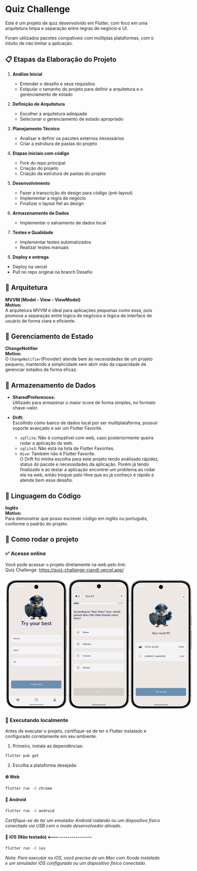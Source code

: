 # Quiz Challenge

Este é um projeto de quiz desenvolvido em Flutter, com foco em uma arquitetura limpa e separação entre regras de negócio e UI.

Foram utilizados pacotes compatíveis com múltiplas plataformas, com o intuito de não limitar a aplicação. 


## 📋 Etapas da Elaboração do Projeto

1. **Análise Inicial**
   - Entender o desafio e seus requisitos
   - Estipular o tamanho do projeto para definir a arquitetura e o gerenciamento de estado

2. **Definição de Arquitetura**
   - Escolher a arquitetura adequada
   - Selecionar o gerenciamento de estado apropriado

3. **Planejamento Técnico**
   - Analisar e definir os pacotes externos necessários
   - Criar a estrutura de pastas do projeto

4. **Etapas iniciais com código**
   - Fork do repo principal
   - Criação do projeto
   - Criação da estrutura de pastas do projeto

5. **Desenvolvimento**
   - Fazer a transcrição do design para código (pré-layout)
   - Implementar a regra de negócio
   - Finalizar o layout fiel ao design

6. **Armazenamento de Dados**
   - Implementar o salvamento de dados local

7. **Testes e Qualidade**
   - Implementar testes automatizados
   - Realizar testes manuais
   
8. **Deploy e entrega**
  - Deploy na vercel
  - Pull no repo original na branch Desafio


## 📐 Arquitetura

**MVVM (Model - View - ViewModel)**  
**Motivo:**  
A arquitetura MVVM é ideal para aplicações pequenas como essa, pois promove a separação entre lógica de negócios e lógica de interface de usuário de forma clara e eficiente.  


## 🔄 Gerenciamento de Estado

**ChangeNotifier**  
**Motivo:**  
O `ChangeNotifier`(Provider) atende bem às necessidades de um projeto pequeno, mantendo a simplicidade sem abrir mão da capacidade de gerenciar estados de forma eficaz.


## 💾 Armazenamento de Dados

- **SharedPreferences:**  
  Utilizado para armazenar o maior score de forma simples, no formato chave-valor.

- **Drift:**  
  Escolhido como banco de dados local por ser multiplataforma, possuir suporte avançado e ser um Flutter Favorite.  
  - `sqflite`: Não é compatível com web, caso posteriormente queira rodar a aplicação da web.  
  - `sqlite3`: Não está na lista de Flutter Favorites.  
  - `Hive`: Também não é Flutter Favorite.  
  O Drift foi minha escolha para este projeto tendo análisado rápidez, status do pacote e necessidades da aplicação.
  Porém já tendo finalizado e ao testar a aplicação encontrei um problema ao rodar ele na web, então troquei pelo Hive que eu já conheço é rápido e atende bem esse desafio.


## 💬 Linguagem do Código

**Inglês**  
**Motivo:**  
Para demonstrar que posso escrever código em inglês ou português, conforme o padrão do projeto.


## 🚀 Como rodar o projeto

### ✅ Acesse online

Você pode acessar o projeto diretamente na web pelo link:  
Quiz Challenge: https://quiz-challenge-ciandt.vercel.app/

<div style="display: flex; justify-content: space-between; margin: 20px 0;">
  <img src="assets/images/splashHome.png" alt="Splash Home" width="200"/>
  <img src="assets/images/splashQuiz.png" alt="Splash Quiz" width="200"/>
  <img src="assets/images/splashResult.png" alt="Splash Result" width="200"/>
</div>

### 📱 Executando localmente

Antes de executar o projeto, certifique-se de ter o Flutter instalado e configurado corretamente em seu ambiente.

1. Primeiro, instale as dependências:
```bash
flutter pub get
```

2. Escolha a plataforma desejada:

#### 🌐 Web
```bash
flutter run -d chrome
```

#### 🤖 Android 
```bash
flutter run -d android
```
*Certifique-se de ter um emulador Android rodando ou um dispositivo físico conectado via USB com o modo desenvolvedor ativado.*

#### 🍎 iOS (Não testado) <-------------------
```bash
flutter run -d ios
```
*Nota: Para executar no iOS, você precisa de um Mac com Xcode instalado e um simulador iOS configurado ou um dispositivo físico conectado.*
